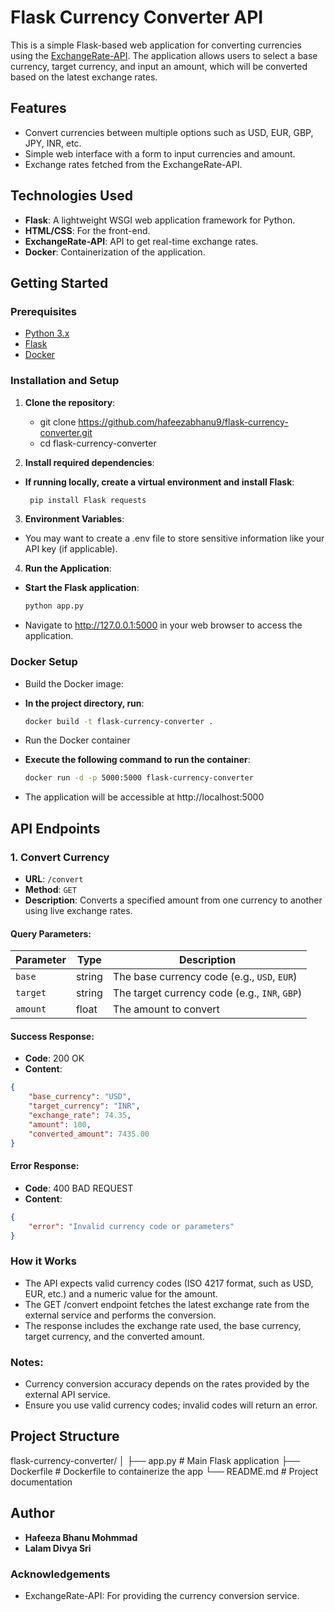 # Flask Currency Converter API

This is a simple Flask-based web application for converting currencies using the [ExchangeRate-API](https://www.exchangerate-api.com/). The application allows users to select a base currency, target currency, and input an amount, which will be converted based on the latest exchange rates.

## Features
- Convert currencies between multiple options such as USD, EUR, GBP, JPY, INR, etc.
- Simple web interface with a form to input currencies and amount.
- Exchange rates fetched from the ExchangeRate-API.

## Technologies Used
- **Flask**: A lightweight WSGI web application framework for Python.
- **HTML/CSS**: For the front-end.
- **ExchangeRate-API**: API to get real-time exchange rates.
- **Docker**: Containerization of the application.

## Getting Started

### Prerequisites
- [Python 3.x](https://www.python.org/downloads/)
- [Flask](https://flask.palletsprojects.com/en/2.0.x/installation/)
- [Docker](https://www.docker.com/get-started)

### Installation and Setup

1. **Clone the repository**:
   - git clone https://github.com/hafeezabhanu9/flask-currency-converter.git
   - cd flask-currency-converter

2. **Install required dependencies**:

- **If running locally, create a virtual environment and install Flask**:
  
  ```bash
   pip install Flask requests
  ```
3. **Environment Variables**:

- You may want to create a .env file to store sensitive information like your API key (if applicable).

4. **Run the Application**:

- **Start the Flask application**:
  
  ```bash
  python app.py
  ```
- Navigate to http://127.0.0.1:5000 in your web browser to access the application.

### Docker Setup

- Build the Docker image:
- **In the project directory, run**:
  
  ```bash
  docker build -t flask-currency-converter .
  ```
- Run the Docker container
- **Execute the following command to run the container**:
  
  ```bash
  docker run -d -p 5000:5000 flask-currency-converter
  ```
- The application will be accessible at http://localhost:5000

## API Endpoints

### 1. Convert Currency

- **URL**: `/convert`
- **Method**: `GET`
- **Description**: Converts a specified amount from one currency to another using live exchange rates.

#### Query Parameters:

| Parameter  | Type   | Description                                  |
|------------|--------|----------------------------------------------|
| `base`     | string | The base currency code (e.g., `USD`, `EUR`)  |
| `target`   | string | The target currency code (e.g., `INR`, `GBP`)|
| `amount`   | float  | The amount to convert                        |

#### Success Response:

- **Code**: 200 OK
- **Content**:

```json
{
    "base_currency": "USD",
    "target_currency": "INR",
    "exchange_rate": 74.35,
    "amount": 100,
    "converted_amount": 7435.00
}
````

#### Error Response:

- **Code**: 400 BAD REQUEST
- **Content**:
  
``` json
{
    "error": "Invalid currency code or parameters"
}
```

### How it Works
- The API expects valid currency codes (ISO 4217 format, such as USD, EUR, etc.) and a numeric value for the amount.
- The GET /convert endpoint fetches the latest exchange rate from the external service and performs the conversion.
- The response includes the exchange rate used, the base currency, target currency, and the converted amount.
  
### Notes:
- Currency conversion accuracy depends on the rates provided by the external API service.
- Ensure you use valid currency codes; invalid codes will return an error.

## Project Structure

flask-currency-converter/
│
├── app.py              # Main Flask application
├── Dockerfile          # Dockerfile to containerize the app
└── README.md           # Project documentation

## Author
- **Hafeeza Bhanu Mohmmad**
- **Lalam Divya Sri**

### Acknowledgements
- ExchangeRate-API: For providing the currency conversion service.
